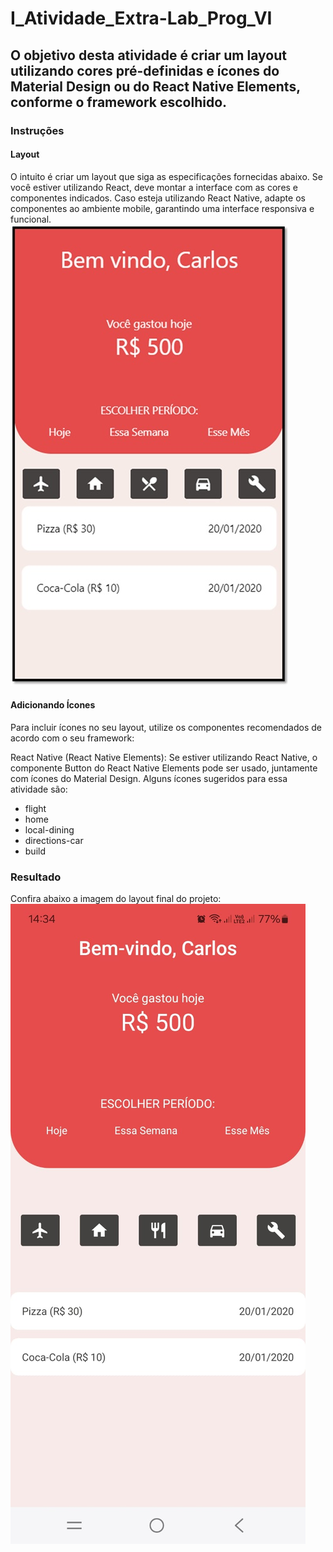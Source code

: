 # I_Atividade_Extra-Lab_Prog_VI

## O objetivo desta atividade é criar um layout utilizando cores pré-definidas e ícones do Material Design ou do React Native Elements, conforme o framework escolhido.

### Instruções

#### Layout
O intuito é criar um layout que siga as especificações fornecidas abaixo. Se você estiver utilizando React, deve montar a interface com as cores e componentes indicados. Caso esteja utilizando React Native, adapte os componentes ao ambiente mobile, garantindo uma interface responsiva e funcional.
![Modelo](./src/assets/Modelo.jpg)

#### Adicionando Ícones
Para incluir ícones no seu layout, utilize os componentes recomendados de acordo com o seu framework:

React Native (React Native Elements): Se estiver utilizando React Native, o componente Button do React Native Elements pode ser usado, juntamente com ícones do Material Design. Alguns ícones sugeridos para essa atividade são:

- flight
- home
- local-dining
- directions-car
- build

### Resultado
Confira abaixo a imagem do layout final do projeto:
![Resultado](./src/assets/Resultado.jpg)